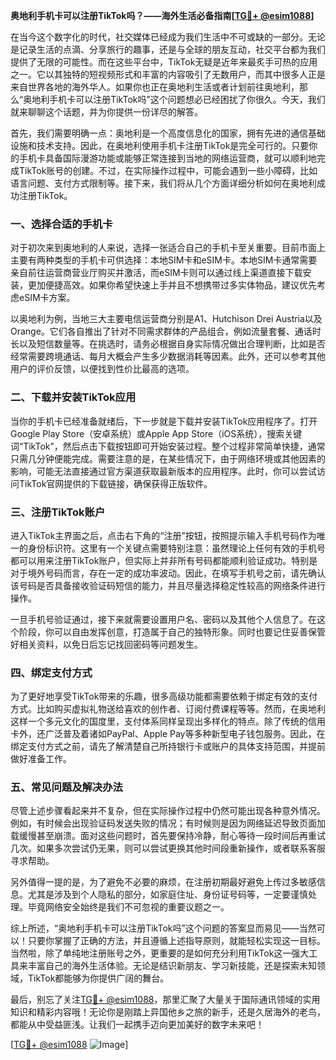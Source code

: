 **奥地利手机卡可以注册TikTok吗？——海外生活必备指南[[TG💪+ @esim1088](https://t.me/s/esim1088)]**

在当今这个数字化的时代，社交媒体已经成为我们生活中不可或缺的一部分。无论是记录生活的点滴、分享旅行的趣事，还是与全球的朋友互动，社交平台都为我们提供了无限的可能性。而在这些平台中，TikTok无疑是近年来最炙手可热的应用之一。它以其独特的短视频形式和丰富的内容吸引了无数用户，而其中很多人正是来自世界各地的海外华人。如果你也正在奥地利生活或者计划前往奥地利，那么“奥地利手机卡可以注册TikTok吗”这个问题想必已经困扰了你很久。今天，我们就来聊聊这个话题，并为你提供一份详尽的解答。

首先，我们需要明确一点：奥地利是一个高度信息化的国家，拥有先进的通信基础设施和技术支持。因此，在奥地利使用手机卡注册TikTok是完全可行的。只要你的手机卡具备国际漫游功能或能够正常连接到当地的网络运营商，就可以顺利地完成TikTok账号的创建。不过，在实际操作过程中，可能会遇到一些小障碍，比如语言问题、支付方式限制等。接下来，我们将从几个方面详细分析如何在奥地利成功注册TikTok。

### 一、选择合适的手机卡

对于初次来到奥地利的人来说，选择一张适合自己的手机卡至关重要。目前市面上主要有两种类型的手机卡可供选择：本地SIM卡和eSIM卡。本地SIM卡通常需要亲自前往运营商营业厅购买并激活，而eSIM卡则可以通过线上渠道直接下载安装，更加便捷高效。如果你希望快速上手并且不想携带过多实体物品，建议优先考虑eSIM卡方案。

以奥地利为例，当地三大主要电信运营商分别是A1、Hutchison Drei Austria以及Orange。它们各自推出了针对不同需求群体的产品组合，例如流量套餐、通话时长以及短信数量等。在挑选时，请务必根据自身实际情况做出合理判断，比如是否经常需要跨境通话、每月大概会产生多少数据消耗等因素。此外，还可以参考其他用户的评价反馈，以便找到性价比最高的选项。

### 二、下载并安装TikTok应用

当你的手机卡已经准备就绪后，下一步就是下载并安装TikTok应用程序了。打开Google Play Store（安卓系统）或Apple App Store（iOS系统），搜索关键词“TikTok”，然后点击下载按钮即可开始安装过程。整个过程非常简单快捷，通常只需几分钟便能完成。需要注意的是，在某些情况下，由于网络环境或其他因素的影响，可能无法直接通过官方渠道获取最新版本的应用程序。此时，你可以尝试访问TikTok官网提供的下载链接，确保获得正版软件。

### 三、注册TikTok账户

进入TikTok主界面之后，点击右下角的“注册”按钮，按照提示输入手机号码作为唯一的身份标识符。这里有一个关键点需要特别注意：虽然理论上任何有效的手机号都可以用来注册TikTok账户，但实际上并非所有号码都能顺利验证成功。特别是对于境外号码而言，存在一定的成功率波动。因此，在填写手机号之前，请先确认该号码是否具备接收验证码短信的能力，并且尽量选择稳定性较高的网络条件进行操作。

一旦手机号验证通过，接下来就需要设置用户名、密码以及其他个人信息了。在这个阶段，你可以自由发挥创意，打造属于自己的独特形象。同时也要记住妥善保管好相关资料，以免日后忘记找回密码等问题发生。

### 四、绑定支付方式

为了更好地享受TikTok带来的乐趣，很多高级功能都需要依赖于绑定有效的支付方式。比如购买虚拟礼物送给喜欢的创作者、订阅付费课程等等。然而，在奥地利这样一个多元文化的国度里，支付体系同样呈现出多样化的特点。除了传统的信用卡外，还广泛普及着诸如PayPal、Apple Pay等多种新型电子钱包服务。因此，在绑定支付方式之前，请先了解清楚自己所持银行卡或账户的具体支持范围，并提前做好准备工作。

### 五、常见问题及解决办法

尽管上述步骤看起来并不复杂，但在实际操作过程中仍然可能出现各种意外情况。例如，有时候会出现验证码发送失败的情况；有时候则是因为网络延迟导致页面加载缓慢甚至崩溃。面对这些问题时，首先要保持冷静，耐心等待一段时间后再重试几次。如果多次尝试仍无果，则可以尝试更换其他时间段重新操作，或者联系客服寻求帮助。

另外值得一提的是，为了避免不必要的麻烦，在注册初期最好避免上传过多敏感信息。尤其是涉及到个人隐私的部分，如家庭住址、身份证号码等，一定要谨慎处理。毕竟网络安全始终是我们不可忽视的重要议题之一。

综上所述，“奥地利手机卡可以注册TikTok吗”这个问题的答案显而易见——当然可以！只要你掌握了正确的方法，并且遵循上述指导原则，就能轻松实现这一目标。当然啦，除了单纯地注册账号之外，更重要的是如何充分利用TikTok这一强大工具来丰富自己的海外生活体验。无论是结识新朋友、学习新技能，还是探索未知领域，TikTok都能够为你提供广阔的舞台。

最后，别忘了关注[TG💪+ @esim1088](https://t.me/s/esim1088)，那里汇聚了大量关于国际通讯领域的实用知识和精彩内容哦！无论你是刚踏上异国他乡之旅的新手，还是久居海外的老鸟，都能从中受益匪浅。让我们一起携手迈向更加美好的数字未来吧！

[[TG💪+ @esim1088](https://t.me/s/esim1088) ![Image](https://i.postimg.cc/4NQfJmqS/Snipaste-2025-05-13-00-14-12.png)]